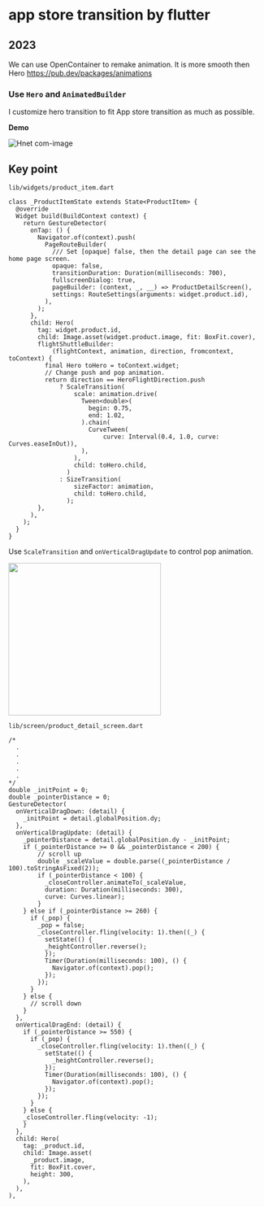 # app store transition by flutter

## 2023

We can use OpenContainer to remake animation.
It is more smooth then Hero
https://pub.dev/packages/animations


### Use ``Hero`` and ``AnimatedBuilder`` 

I customize hero transition to fit App store transition as much as possible. 

**Demo**

![Hnet com-image](https://user-images.githubusercontent.com/18310281/87765427-607a8a00-c84a-11ea-9718-95883c853e02.gif)



## Key point




`lib/widgets/product_item.dart`
```
class _ProductItemState extends State<ProductItem> {
  @override
  Widget build(BuildContext context) {
    return GestureDetector(
      onTap: () {
        Navigator.of(context).push(
          PageRouteBuilder(
            /// Set [opaque] false, then the detail page can see the home page screen.
            opaque: false,
            transitionDuration: Duration(milliseconds: 700),
            fullscreenDialog: true,
            pageBuilder: (context, _, __) => ProductDetailScreen(),
            settings: RouteSettings(arguments: widget.product.id),
          ),
        );
      },
      child: Hero(
        tag: widget.product.id,
        child: Image.asset(widget.product.image, fit: BoxFit.cover),
        flightShuttleBuilder:
            (flightContext, animation, direction, fromcontext, toContext) {
          final Hero toHero = toContext.widget;
          // Change push and pop animation.
          return direction == HeroFlightDirection.push
              ? ScaleTransition(
                  scale: animation.drive(
                    Tween<double>(
                      begin: 0.75,
                      end: 1.02,
                    ).chain(
                      CurveTween(
                          curve: Interval(0.4, 1.0, curve: Curves.easeInOut)),
                    ),
                  ),
                  child: toHero.child,
                )
              : SizeTransition(
                  sizeFactor: animation,
                  child: toHero.child,
                );
        },
      ),
    );
  }
}
```


Use ``ScaleTransition`` and  ``onVerticalDragUpdate`` to control pop animation.




<img src="https://user-images.githubusercontent.com/18310281/87618224-ed8ae980-c74b-11ea-886c-19927612dab7.PNG" alt="" width="300" >



``lib/screen/product_detail_screen.dart``
```
/*
  .
  .
  .
  .
  .
*/
double _initPoint = 0;
double _pointerDistance = 0;
GestureDetector(
  onVerticalDragDown: (detail) {
    _initPoint = detail.globalPosition.dy;
  },
  onVerticalDragUpdate: (detail) {
    _pointerDistance = detail.globalPosition.dy - _initPoint;
    if (_pointerDistance >= 0 && _pointerDistance < 200) {
        // scroll up
        double _scaleValue = double.parse((_pointerDistance / 100).toStringAsFixed(2));
        if (_pointerDistance < 100) {
          _closeController.animateTo(_scaleValue,
          duration: Duration(milliseconds: 300),
          curve: Curves.linear);
        }
    } else if (_pointerDistance >= 260) {
      if (_pop) {
        _pop = false;
        _closeController.fling(velocity: 1).then((_) {
          setState(() {
          _heightController.reverse();
          });
          Timer(Duration(milliseconds: 100), () {
            Navigator.of(context).pop();
          });
        });
      }
    } else {
      // scroll down
    }
  },
  onVerticalDragEnd: (detail) {
    if (_pointerDistance >= 550) {
      if (_pop) {
        _closeController.fling(velocity: 1).then((_) {
          setState(() {
            _heightController.reverse();
          });
          Timer(Duration(milliseconds: 100), () {
            Navigator.of(context).pop();
          });
        });
      }
    } else {
    _closeController.fling(velocity: -1);
    }
  },
  child: Hero(
    tag: _product.id,
    child: Image.asset(
      _product.image,
      fit: BoxFit.cover,
      height: 300,
    ),
  ),
),

```
